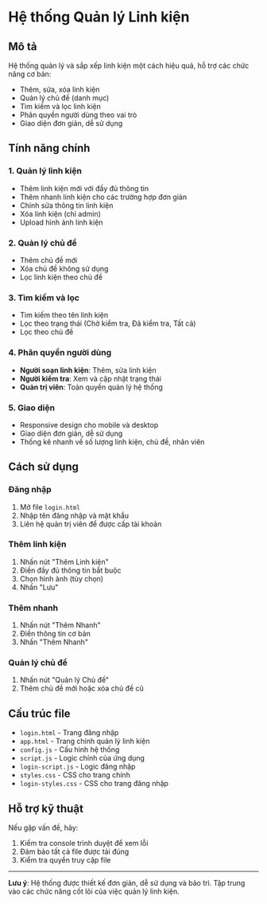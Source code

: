 # Hệ thống Quản lý Linh kiện

## Mô tả
Hệ thống quản lý và sắp xếp linh kiện một cách hiệu quả, hỗ trợ các chức năng cơ bản:
- Thêm, sửa, xóa linh kiện
- Quản lý chủ đề (danh mục)
- Tìm kiếm và lọc linh kiện
- Phân quyền người dùng theo vai trò
- Giao diện đơn giản, dễ sử dụng

## Tính năng chính

### 1. Quản lý linh kiện
- Thêm linh kiện mới với đầy đủ thông tin
- Thêm nhanh linh kiện cho các trường hợp đơn giản
- Chỉnh sửa thông tin linh kiện
- Xóa linh kiện (chỉ admin)
- Upload hình ảnh linh kiện

### 2. Quản lý chủ đề
- Thêm chủ đề mới
- Xóa chủ đề không sử dụng
- Lọc linh kiện theo chủ đề

### 3. Tìm kiếm và lọc
- Tìm kiếm theo tên linh kiện
- Lọc theo trạng thái (Chờ kiểm tra, Đã kiểm tra, Tất cả)
- Lọc theo chủ đề

### 4. Phân quyền người dùng
- **Người soạn linh kiện**: Thêm, sửa linh kiện
- **Người kiểm tra**: Xem và cập nhật trạng thái
- **Quản trị viên**: Toàn quyền quản lý hệ thống

### 5. Giao diện
- Responsive design cho mobile và desktop
- Giao diện đơn giản, dễ sử dụng
- Thống kê nhanh về số lượng linh kiện, chủ đề, nhân viên

## Cách sử dụng

### Đăng nhập
1. Mở file `login.html`
2. Nhập tên đăng nhập và mật khẩu
3. Liên hệ quản trị viên để được cấp tài khoản

### Thêm linh kiện
1. Nhấn nút "Thêm Linh kiện"
2. Điền đầy đủ thông tin bắt buộc
3. Chọn hình ảnh (tùy chọn)
4. Nhấn "Lưu"

### Thêm nhanh
1. Nhấn nút "Thêm Nhanh"
2. Điền thông tin cơ bản
3. Nhấn "Thêm Nhanh"

### Quản lý chủ đề
1. Nhấn nút "Quản lý Chủ đề"
2. Thêm chủ đề mới hoặc xóa chủ đề cũ

## Cấu trúc file

- `login.html` - Trang đăng nhập
- `app.html` - Trang chính quản lý linh kiện
- `config.js` - Cấu hình hệ thống
- `script.js` - Logic chính của ứng dụng
- `login-script.js` - Logic đăng nhập
- `styles.css` - CSS cho trang chính
- `login-styles.css` - CSS cho trang đăng nhập

## Hỗ trợ kỹ thuật

Nếu gặp vấn đề, hãy:
1. Kiểm tra console trình duyệt để xem lỗi
2. Đảm bảo tất cả file được tải đúng
3. Kiểm tra quyền truy cập file

---

**Lưu ý**: Hệ thống được thiết kế đơn giản, dễ sử dụng và bảo trì. Tập trung vào các chức năng cốt lõi của việc quản lý linh kiện. 